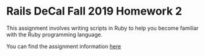 # Rails DeCal Fall 2019 Homework 2
This assignment involves writing scripts in Ruby to help you become familiar with the Ruby programming language.

You can find the assignment information [here](https://www.notion.so/Homework-2-Make-that-Ruby-Shine-309a369763544871a3b10c05467096e4)